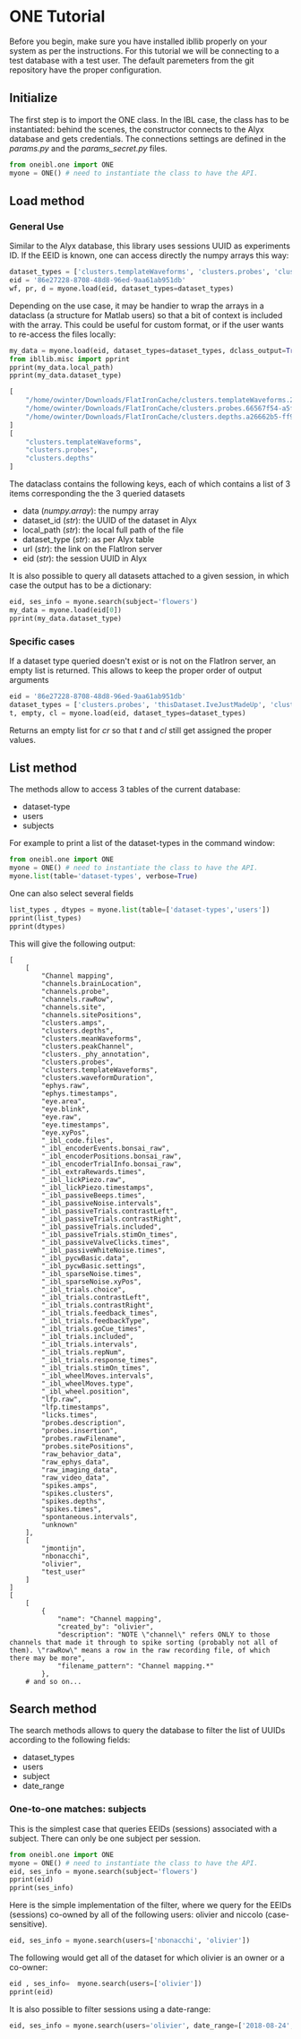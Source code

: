 # ONE Tutorial

Before you begin, make sure you have installed ibllib properly on your system as per the instructions.
For this tutorial we will be connecting to a  test database with a test user. The default paremeters from the git repository have the proper configuration.


## Initialize


The first step is to import the ONE class. In the IBL case, the class has to be instantiated: behind the scenes, the constructor connects to the Alyx database and gets credentials. The connections settings are defined in the *params.py* and the *params_secret.py* files.

```python
from oneibl.one import ONE
myone = ONE() # need to instantiate the class to have the API.
```

## Load method
### General Use
Similar to the Alyx database, this library uses sessions UUID as experiments ID.
If the EEID is known, one can access directly the numpy arrays this way:
```python
dataset_types = ['clusters.templateWaveforms', 'clusters.probes', 'clusters.depths']
eid = '86e27228-8708-48d8-96ed-9aa61ab951db'
wf, pr, d = myone.load(eid, dataset_types=dataset_types)
```

Depending on the use case, it may be handier to wrap the arrays in a dataclass
(a structure for Matlab users) so that a bit of context is included with the array.
This could be useful for custom format, or if the user wants to re-access the files locally:
```python
my_data = myone.load(eid, dataset_types=dataset_types, dclass_output=True)
from ibllib.misc import pprint
pprint(my_data.local_path)
pprint(my_data.dataset_type)
```
```python
[
    "/home/owinter/Downloads/FlatIronCache/clusters.templateWaveforms.2291afac-1d42-4021-a07c-c5539865f42c.npy",
    "/home/owinter/Downloads/FlatIronCache/clusters.probes.66567f54-a5f4-45d1-a9e6-b103ece86339.npy",
    "/home/owinter/Downloads/FlatIronCache/clusters.depths.a26662b5-ff9c-4f15-a8cf-5e9c9e85690f.npy"
]
[
    "clusters.templateWaveforms",
    "clusters.probes",
    "clusters.depths"
]
```
The dataclass contains the following keys, each of which contains a list of 3 items corresponding the the 3 queried datasets

-   data (*numpy.array*): the numpy array
-   dataset_id (*str*): the UUID of the dataset in Alyx
-   local_path (*str*): the local full path of the file
-   dataset_type (*str*): as per Alyx table
-   url (*str*): the link on the FlatIron server
-   eid (*str*): the session UUID in Alyx

It is also possible to query all datasets attached to a given session, in which case
the output has to be a dictionary:
```python
eid, ses_info = myone.search(subject='flowers')
my_data = myone.load(eid[0])
pprint(my_data.dataset_type)
```

### Specific cases
If a dataset type queried doesn't exist or is not on the FlatIron server, an empty list
is returned. This allows to keep the proper order of output arguments
```python
eid = '86e27228-8708-48d8-96ed-9aa61ab951db'
dataset_types = ['clusters.probes', 'thisDataset.IveJustMadeUp', 'clusters.depths']
t, empty, cl = myone.load(eid, dataset_types=dataset_types)
```
Returns an empty list for *cr* so that *t* and *cl* still get assigned the proper values.

## List method
The methods allow to access 3 tables of the current database:
-   dataset-type
-   users
-   subjects

For example to print a list of the dataset-types in the command window:
```python
from oneibl.one import ONE
myone = ONE() # need to instantiate the class to have the API.
myone.list(table='dataset-types', verbose=True)
```

One can also select several fields

```python
list_types , dtypes = myone.list(table=['dataset-types','users'])
pprint(list_types)
pprint(dtypes)
```
This will give the following output:
```
[
    [
        "Channel mapping",
        "channels.brainLocation",
        "channels.probe",
        "channels.rawRow",
        "channels.site",
        "channels.sitePositions",
        "clusters.amps",
        "clusters.depths",
        "clusters.meanWaveforms",
        "clusters.peakChannel",
        "clusters._phy_annotation",
        "clusters.probes",
        "clusters.templateWaveforms",
        "clusters.waveformDuration",
        "ephys.raw",
        "ephys.timestamps",
        "eye.area",
        "eye.blink",
        "eye.raw",
        "eye.timestamps",
        "eye.xyPos",
        "_ibl_code.files",
        "_ibl_encoderEvents.bonsai_raw",
        "_ibl_encoderPositions.bonsai_raw",
        "_ibl_encoderTrialInfo.bonsai_raw",
        "_ibl_extraRewards.times",
        "_ibl_lickPiezo.raw",
        "_ibl_lickPiezo.timestamps",
        "_ibl_passiveBeeps.times",
        "_ibl_passiveNoise.intervals",
        "_ibl_passiveTrials.contrastLeft",
        "_ibl_passiveTrials.contrastRight",
        "_ibl_passiveTrials.included",
        "_ibl_passiveTrials.stimOn_times",
        "_ibl_passiveValveClicks.times",
        "_ibl_passiveWhiteNoise.times",
        "_ibl_pycwBasic.data",
        "_ibl_pycwBasic.settings",
        "_ibl_sparseNoise.times",
        "_ibl_sparseNoise.xyPos",
        "_ibl_trials.choice",
        "_ibl_trials.contrastLeft",
        "_ibl_trials.contrastRight",
        "_ibl_trials.feedback_times",
        "_ibl_trials.feedbackType",
        "_ibl_trials.goCue_times",
        "_ibl_trials.included",
        "_ibl_trials.intervals",
        "_ibl_trials.repNum",
        "_ibl_trials.response_times",
        "_ibl_trials.stimOn_times",
        "_ibl_wheelMoves.intervals",
        "_ibl_wheelMoves.type",
        "_ibl_wheel.position",
        "lfp.raw",
        "lfp.timestamps",
        "licks.times",
        "probes.description",
        "probes.insertion",
        "probes.rawFilename",
        "probes.sitePositions",
        "raw_behavior_data",
        "raw_ephys_data",
        "raw_imaging_data",
        "raw_video_data",
        "spikes.amps",
        "spikes.clusters",
        "spikes.depths",
        "spikes.times",
        "spontaneous.intervals",
        "unknown"
    ],
    [
        "jmontijn",
        "nbonacchi",
        "olivier",
        "test_user"
    ]
]
[
    [
        {
            "name": "Channel mapping",
            "created_by": "olivier",
            "description": "NOTE \"channel\" refers ONLY to those channels that made it through to spike sorting (probably not all of them). \"rawRow\" means a row in the raw recording file, of which there may be more",
            "filename_pattern": "Channel mapping.*"
        },
    # and so on...
```


## Search method
The search methods allows to query the database to filter the list of UUIDs according to
the following fields:
-   dataset_types
-   users
-   subject
-   date_range

### One-to-one matches: subjects
This is the simplest case that queries EEIDs (sessions) associated with a subject. There can only
be one subject per session.

```python
from oneibl.one import ONE
myone = ONE() # need to instantiate the class to have the API.
eid, ses_info = myone.search(subject='flowers')
pprint(eid)
pprint(ses_info)

```

Here is the simple implementation of the filter, where we query for the EEIDs (sessions) co-owned by
all of the following users: olivier and niccolo (case-sensitive).
```python
eid, ses_info = myone.search(users=['nbonacchi', 'olivier'])
```

The following would get all of the dataset for which olivier is an owner or a co-owner:
```python
eid , ses_info=  myone.search(users=['olivier'])
pprint(eid)
```

It is also possible to filter sessions using a date-range:
```python
eid, ses_info = myone.search(users='olivier', date_range=['2018-08-24', '2018-08-24'])
```

